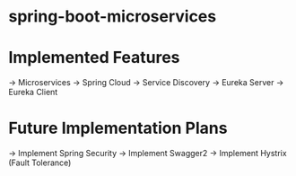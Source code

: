 # spring-boot-microservices
# Implemented Features
   -> Microservices
   -> Spring Cloud
   -> Service Discovery
   -> Eureka Server
   -> Eureka Client

# Future Implementation Plans
   -> Implement Spring Security
   -> Implement Swagger2
   -> Implement Hystrix (Fault Tolerance)

